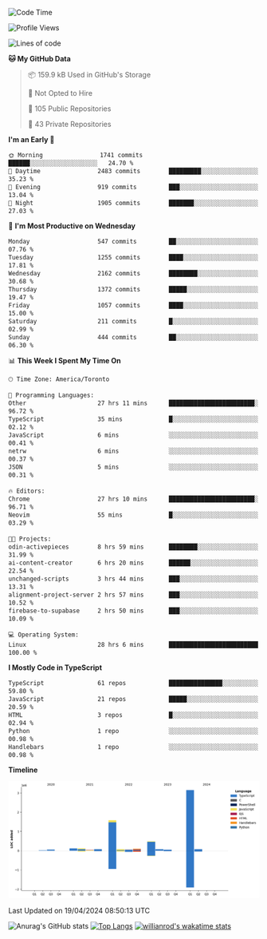 <!--START_SECTION:waka-->
![Code Time](http://img.shields.io/badge/Code%20Time-1%2C445%20hrs%2055%20mins-blue)

![Profile Views](http://img.shields.io/badge/Profile%20Views-0-blue)

![Lines of code](https://img.shields.io/badge/From%20Hello%20World%20I%27ve%20Written-6.0%20million%20lines%20of%20code-blue)

**🐱 My GitHub Data** 

> 📦 159.9 kB Used in GitHub's Storage 
 > 
> 🚫 Not Opted to Hire
 > 
> 📜 105 Public Repositories 
 > 
> 🔑 43 Private Repositories 
 > 
**I'm an Early 🐤** 

```text
🌞 Morning                1741 commits        ██████░░░░░░░░░░░░░░░░░░░   24.70 % 
🌆 Daytime                2483 commits        █████████░░░░░░░░░░░░░░░░   35.23 % 
🌃 Evening                919 commits         ███░░░░░░░░░░░░░░░░░░░░░░   13.04 % 
🌙 Night                  1905 commits        ███████░░░░░░░░░░░░░░░░░░   27.03 % 
```
📅 **I'm Most Productive on Wednesday** 

```text
Monday                   547 commits         ██░░░░░░░░░░░░░░░░░░░░░░░   07.76 % 
Tuesday                  1255 commits        ████░░░░░░░░░░░░░░░░░░░░░   17.81 % 
Wednesday                2162 commits        ████████░░░░░░░░░░░░░░░░░   30.68 % 
Thursday                 1372 commits        █████░░░░░░░░░░░░░░░░░░░░   19.47 % 
Friday                   1057 commits        ████░░░░░░░░░░░░░░░░░░░░░   15.00 % 
Saturday                 211 commits         █░░░░░░░░░░░░░░░░░░░░░░░░   02.99 % 
Sunday                   444 commits         ██░░░░░░░░░░░░░░░░░░░░░░░   06.30 % 
```


📊 **This Week I Spent My Time On** 

```text
🕑︎ Time Zone: America/Toronto

💬 Programming Languages: 
Other                    27 hrs 11 mins      ████████████████████████░   96.72 % 
TypeScript               35 mins             █░░░░░░░░░░░░░░░░░░░░░░░░   02.12 % 
JavaScript               6 mins              ░░░░░░░░░░░░░░░░░░░░░░░░░   00.41 % 
netrw                    6 mins              ░░░░░░░░░░░░░░░░░░░░░░░░░   00.37 % 
JSON                     5 mins              ░░░░░░░░░░░░░░░░░░░░░░░░░   00.31 % 

🔥 Editors: 
Chrome                   27 hrs 10 mins      ████████████████████████░   96.71 % 
Neovim                   55 mins             █░░░░░░░░░░░░░░░░░░░░░░░░   03.29 % 

🐱‍💻 Projects: 
odin-activepieces        8 hrs 59 mins       ████████░░░░░░░░░░░░░░░░░   31.99 % 
ai-content-creator       6 hrs 20 mins       ██████░░░░░░░░░░░░░░░░░░░   22.54 % 
unchanged-scripts        3 hrs 44 mins       ███░░░░░░░░░░░░░░░░░░░░░░   13.31 % 
alignment-project-server 2 hrs 57 mins       ███░░░░░░░░░░░░░░░░░░░░░░   10.52 % 
firebase-to-supabase     2 hrs 50 mins       ███░░░░░░░░░░░░░░░░░░░░░░   10.09 % 

💻 Operating System: 
Linux                    28 hrs 6 mins       █████████████████████████   100.00 % 
```

**I Mostly Code in TypeScript** 

```text
TypeScript               61 repos            ███████████████░░░░░░░░░░   59.80 % 
JavaScript               21 repos            █████░░░░░░░░░░░░░░░░░░░░   20.59 % 
HTML                     3 repos             █░░░░░░░░░░░░░░░░░░░░░░░░   02.94 % 
Python                   1 repo              ░░░░░░░░░░░░░░░░░░░░░░░░░   00.98 % 
Handlebars               1 repo              ░░░░░░░░░░░░░░░░░░░░░░░░░   00.98 % 
```



**Timeline**

![Lines of Code chart](https://raw.githubusercontent.com/wise-introvert/wise-introvert/master/assets/bar_graph.png)


 Last Updated on 19/04/2024 08:50:13 UTC
<!--END_SECTION:waka-->

![Anurag's GitHub stats](https://github-readme-stats.vercel.app/api?username=wise-introvert&count_private=true&show_icons=true)
[![Top Langs](https://github-readme-stats.vercel.app/api/top-langs/?username=wise-introvert&langs_count=10)](https://github.com/anuraghazra/github-readme-stats)
[![willianrod's wakatime stats](https://github-readme-stats.vercel.app/api/wakatime?username=wiseintrovert)](https://github.com/anuraghazra/github-readme-stats)
